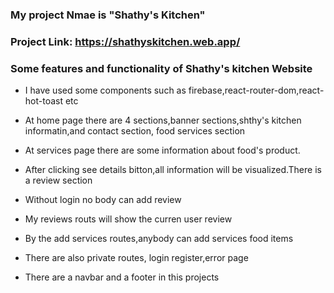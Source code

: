 ### My project Nmae is "Shathy's Kitchen"

### Project Link: https://shathyskitchen.web.app/

### Some features and functionality of Shathy's kitchen Website

- I have used some components such as firebase,react-router-dom,react-hot-toast etc

- At home page there are 4 sections,banner sections,shthy's kitchen informatin,and contact section, food services section

- At services page there are some information about food's product.

- After clicking see details bitton,all information will be visualized.There is a review section

- Without login no body can add review

- My reviews routs will show the curren user review

- By the add services routes,anybody can add services food items

- There are also private routes, login register,error page

- There are a navbar and a footer in this projects